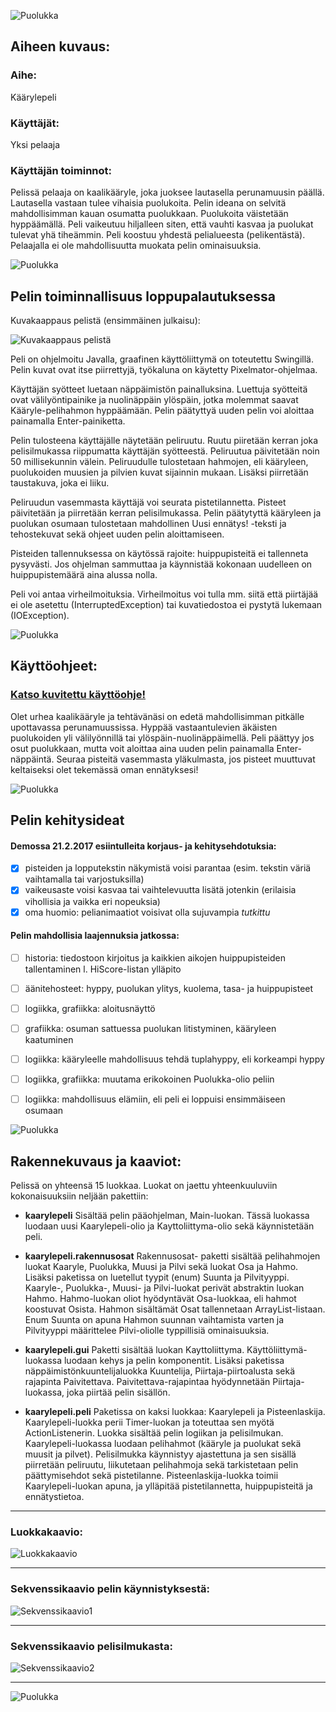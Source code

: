 ![Puolukka](https://github.com/nullkaaryle/kaarylepeli/blob/master/kaarylepeli/src/main/resources/kaarylepelikuvat/puolukka.png)

## Aiheen kuvaus: ##

### Aihe: ###
Käärylepeli


### Käyttäjät: ###
Yksi pelaaja


### Käyttäjän toiminnot: ###
Pelissä pelaaja on kaalikääryle, joka juoksee lautasella perunamuusin päällä. Lautasella vastaan tulee vihaisia puolukoita. Pelin ideana on selvitä mahdollisimman kauan osumatta puolukkaan. Puolukoita väistetään hyppäämällä. Peli vaikeutuu hiljalleen siten, että vauhti kasvaa ja puolukat tulevat yhä tiheämmin. Peli koostuu yhdestä pelialueesta (pelikentästä). Pelaajalla ei ole mahdollisuutta muokata pelin ominaisuuksia. 

![Puolukka](https://github.com/nullkaaryle/kaarylepeli/blob/master/kaarylepeli/src/main/resources/kaarylepelikuvat/puolukka.png)

## Pelin toiminnallisuus loppupalautuksessa ##

Kuvakaappaus pelistä (ensimmäinen julkaisu):

![Kuvakaappaus pelistä](https://github.com/nullkaaryle/kaarylepeli/blob/master/dokumentaatio/kayttoOhjeKuvat/kuvakaappausPelista.png)


Peli on ohjelmoitu Javalla, graafinen käyttöliittymä on toteutettu Swingillä. Pelin kuvat ovat itse piirrettyjä, työkaluna on käytetty Pixelmator-ohjelmaa. 

Käyttäjän syötteet luetaan näppäimistön painalluksina. Luettuja syötteitä ovat välilyöntipainike ja nuolinäppäin ylöspäin, jotka molemmat saavat Kääryle-pelihahmon hyppäämään. Pelin päätyttyä uuden pelin voi aloittaa painamalla Enter-painiketta.

Pelin tulosteena käyttäjälle näytetään peliruutu. Ruutu piiretään kerran joka pelisilmukassa riippumatta käyttäjän syötteestä. Peliruutua päivitetään noin 50 millisekunnin välein. Peliruudulle tulostetaan hahmojen, eli kääryleen, puolukoiden muusien ja pilvien kuvat sijainnin mukaan. Lisäksi piirretään taustakuva, joka ei liiku. 

Peliruudun vasemmasta käyttäjä voi seurata pistetilannetta. Pisteet päivitetään ja piirretään kerran pelisilmukassa. Pelin päätytyttä kääryleen ja puolukan osumaan tulostetaan mahdollinen Uusi ennätys! -teksti ja tehostekuvat sekä ohjeet uuden pelin aloittamiseen. 

Pisteiden tallennuksessa on käytössä rajoite: huippupisteitä ei tallenneta pysyvästi. Jos ohjelman sammuttaa ja käynnistää kokonaan uudelleen on huippupistemäärä aina alussa nolla.

Peli voi antaa virheilmoituksia. Virheilmoitus voi tulla mm. siitä että piirtäjää ei ole asetettu (InterruptedException) tai kuvatiedostoa ei pystytä lukemaan (IOException).


![Puolukka](https://github.com/nullkaaryle/kaarylepeli/blob/master/kaarylepeli/src/main/resources/kaarylepelikuvat/puolukka.png)

## Käyttöohjeet: ##

### [Katso kuvitettu käyttöohje!](https://github.com/nullkaaryle/kaarylepeli/blob/master/dokumentaatio/kuvallinenKayttoohje.md) ###

Olet urhea kaalikääryle ja tehtävänäsi on edetä mahdollisimman pitkälle upottavassa perunamuussissa. Hyppää vastaantulevien äkäisten puolukoiden yli välilyönnillä tai ylöspäin-nuolinäppäimellä. Peli päättyy jos osut puolukkaan, mutta voit aloittaa aina uuden pelin painamalla Enter-näppäintä. Seuraa pisteitä vasemmasta yläkulmasta, jos pisteet muuttuvat keltaiseksi olet tekemässä oman ennätyksesi! 

![Puolukka](https://github.com/nullkaaryle/kaarylepeli/blob/master/kaarylepeli/src/main/resources/kaarylepelikuvat/puolukka.png)


## Pelin kehitysideat ##

#### Demossa 21.2.2017 esiintulleita korjaus- ja kehitysehdotuksia: ####
- [x] pisteiden ja lopputekstin näkymistä voisi parantaa (esim. tekstin väriä vaihtamalla tai varjostuksilla)
- [x] vaikeusaste voisi kasvaa tai vaihtelevuutta lisätä jotenkin (erilaisia vihollisia ja vaikka eri nopeuksia)
- [x] oma huomio: pelianimaatiot voisivat olla sujuvampia _tutkittu_

#### Pelin mahdollisia laajennuksia jatkossa: ####
- [ ] historia: tiedostoon kirjoitus ja kaikkien aikojen huippupisteiden tallentaminen l. HiScore-listan ylläpito
- [ ] äänitehosteet: hyppy, puolukan ylitys, kuolema, tasa- ja huippupisteet
- [ ] logiikka, grafiikka: aloitusnäyttö
- [ ] grafiikka: osuman sattuessa puolukan litistyminen, kääryleen kaatuminen
- [ ] logiikka: kääryleelle mahdollisuus tehdä tuplahyppy, eli korkeampi hyppy
- [ ] logiikka, grafiikka: muutama erikokoinen Puolukka-olio peliin
- [ ] logiikka: mahdollisuus elämiin, eli peli ei loppuisi ensimmäiseen osumaan


![Puolukka](https://github.com/nullkaaryle/kaarylepeli/blob/master/kaarylepeli/src/main/resources/kaarylepelikuvat/puolukka.png)

## Rakennekuvaus ja kaaviot: ##
Pelissä on yhteensä 15 luokkaa. Luokat on jaettu yhteenkuuluviin kokonaisuuksiin neljään pakettiin:

* **kaarylepeli**
Sisältää pelin pääohjelman, Main-luokan. Tässä luokassa luodaan uusi Kaarylepeli-olio ja Kayttoliittyma-olio sekä käynnistetään peli.

* **kaarylepeli.rakennusosat**
Rakennusosat- paketti sisältää pelihahmojen luokat Kaaryle, Puolukka, Muusi ja Pilvi sekä luokat Osa ja Hahmo. Lisäksi paketissa on luetellut tyypit (enum) Suunta ja Pilvityyppi. Kaaryle-, Puolukka-, Muusi- ja Pilvi-luokat perivät abstraktin luokan Hahmo. Hahmo-luokan oliot hyödyntävät Osa-luokkaa, eli hahmot koostuvat Osista. Hahmon sisältämät Osat tallennetaan ArrayList-listaan. Enum Suunta on apuna Hahmon suunnan vaihtamista varten ja Pilvityyppi määrittelee Pilvi-oliolle typpillisiä ominaisuuksia.

* **kaarylepeli.gui**
Paketti sisältää luokan Kayttoliittyma. Käyttöliittymä-luokassa luodaan kehys ja pelin komponentit. Lisäksi paketissa näppäimistönkuuntelijaluokka Kuuntelija, Piirtaja-piirtoalusta sekä rajapinta Paivitettava. Paivitettava-rajapintaa hyödynnetään Piirtaja-luokassa, joka piirtää pelin sisällön.

* **kaarylepeli.peli**
Paketissa on kaksi luokkaa: Kaarylepeli ja Pisteenlaskija. Kaarylepeli-luokka perii Timer-luokan ja toteuttaa sen myötä ActionListenerin. Luokka sisältää pelin logiikan ja pelisilmukan. Kaarylepeli-luokassa luodaan pelihahmot (kääryle ja puolukat sekä muusit ja pilvet). Pelisilmukka käynnistyy ajastettuna ja sen sisällä piirretään peliruutu, liikutetaan pelihahmoja sekä tarkistetaan pelin päättymisehdot sekä pistetilanne. Pisteenlaskija-luokka toimii Kaarylepeli-luokan apuna, ja ylläpitää pistetilannetta, huippupisteitä ja ennätystietoa.

* * *

### Luokkakaavio: ###
![Luokkakaavio](https://github.com/nullkaaryle/kaarylepeli/blob/master/dokumentaatio/kaaviot/luokkakaavio_vaaka.png)

* * *

### Sekvenssikaavio pelin käynnistyksestä: ###
![Sekvenssikaavio1](https://github.com/nullkaaryle/kaarylepeli/blob/master/dokumentaatio/kaaviot/sekvenssikaavio_pelinKaynnistys.png)

* * *

### Sekvenssikaavio pelisilmukasta: ###
![Sekvenssikaavio2](https://github.com/nullkaaryle/kaarylepeli/blob/master/dokumentaatio/kaaviot/sekvenssikaavio_yksiPelisilmukka.png)

* * *

![Puolukka](https://github.com/nullkaaryle/kaarylepeli/blob/master/kaarylepeli/src/main/resources/kaarylepelikuvat/puolukka.png)
